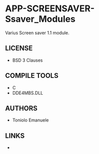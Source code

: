 # APP-SCREENSAVER-Ssaver_Modules
Varius Screen saver 1.1 module.

## LICENSE
* BSD 3 Clauses

## COMPILE TOOLS
* C
* DDE4MBS.DLL
 
## AUTHORS
*  Toniolo Emanuele

## LINKS
* 
